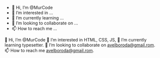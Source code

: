 - 👋 Hi, I’m @MurCode
- 👀 I’m interested in ...
- 🌱 I’m currently learning ...
- 💞️ I’m looking to collaborate on ...
- 📫 How to reach me ...

<!---
MurCode/MurCode is a ✨ special ✨ repository because its `README.md` (this file) appears on your GitHub profile.
You can click the Preview link to take a look at your changes.
--->
👋 Hi, I’m @MurCode
👀 I’m interested in HTML, CSS, JS,
🌱 I’m currently learning typesetter.
💞️ I’m looking to collaborate on avelboroda@gmail.rom.
📫 How to reach me avelboroda@gmail.rom.

